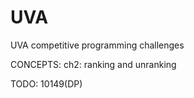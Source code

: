 # UVA
UVA competitive programming challenges

CONCEPTS:
ch2: ranking and unranking


TODO:
10149(DP)